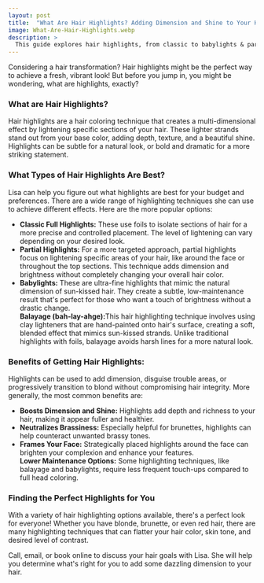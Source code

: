 ```yaml
---
layout: post
title:  "What Are Hair Highlights? Adding Dimension and Shine to Your Hair"
image: What-Are-Hair-Highlights.webp
description: >
  This guide explores hair highlights, from classic to babylights & partial options. Discover how to add dimension, shine & vibrancy to your hair.
---
```


<div class="article-text">
  <section class="intro">
  <p>
  Considering a hair transformation? Hair highlights might be the perfect way to achieve a fresh, vibrant look! But before you jump in, you might be wondering, what are highlights, exactly?
  </p>
  </section>
  <!--excerpt-->
  <h3 class="lead" id="what-are-binaural-beats">
  What are Hair Highlights?
  </h3>
  <section>
    <p>
    Hair highlights are a hair coloring technique that creates a multi-dimensional effect by lightening specific sections of your hair. These lighter strands stand out from your base color, adding depth, texture, and a beautiful shine. Highlights can be subtle for a natural look, or bold and dramatic for a more striking statement.
    </p>
  </section>
  <h3 class="lead" id="what-are-binaural-beats">
  What Types of Hair Highlights Are Best?
  </h3>
  <section>
    <p>
    Lisa can help you figure out what highlights are best for your budget and preferences. There are a wide range of highlighting techniques she can use to achieve different effects. Here are the more popular options:
    </p>
    <ul>
    <li>
    <b>Classic Full Highlights:</b> These use foils to isolate sections of hair for a more precise and controlled placement. The level of lightening can vary depending on your desired look.
    </li>
    <li>
    <b>Partial Highlights:</b> For a more targeted approach, partial highlights focus on lightening specific areas of your hair, like around the face or throughout the top sections. This technique adds dimension and brightness without completely changing your overall hair color.
    </li>
    <li>
    <b>Babylights:</b> These are ultra-fine highlights that mimic the natural dimension of sun-kissed hair. They create a subtle, low-maintenance result that's perfect for those who want a touch of brightness without a drastic change.
    </li>
    <b>Balayage (bah-lay-ahge):</b>This hair highlighting technique involves using clay lighteners that are hand-painted onto hair's surface, creating a soft, blended effect that mimics sun-kissed strands. Unlike traditional highlights with foils, balayage avoids harsh lines for a more natural look.
    </ul>
  </section>
  <h3 class="lead" id="what-are-binaural-beats">
  Benefits of Getting Hair Highlights:
  </h3>
  <section>
    <p>
    Highlights can be used to add dimension, disguise trouble areas, or progressively transition to blond without compromising hair integrity. More generally, the most common benefits are:
    </p>
    <ul>
    <li>
    <b>Boosts Dimension and Shine:</b> Highlights add depth and richness to your hair, making it appear fuller and healthier.
    </li>
    <li>
    <b>Neutralizes Brassiness:</b> Especially helpful for brunettes, highlights can help counteract unwanted brassy tones.
    </li>
    <li>
    <b>Frames Your Face:</b> Strategically placed highlights around the face can brighten your complexion and enhance your features.
    </li>
    <b>Lower Maintenance Options:</b> Some highlighting techniques, like balayage and babylights, require less frequent touch-ups compared to full head coloring.
    </ul>
  </section>
  <h3 class="lead" id="what-are-binaural-beats">
  Finding the Perfect Highlights for You
  </h3>
  <section>
    <p>
    With a variety of hair highlighting options available, there's a perfect look for everyone! Whether you have blonde, brunette, or even red hair, there are many highlighting techniques that can flatter your hair color, skin tone, and desired level of contrast.
    </p>
    <p>
    Call, email, or book online to discuss your hair goals with Lisa. She will help you determine what's right for you to add some dazzling dimension to your hair.
    </p>
  </section>  
</div>
